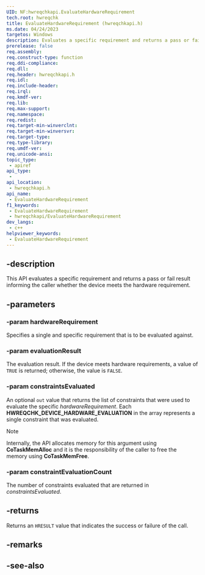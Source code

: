 ```yaml
---
UID: NF:hwreqchkapi.EvaluateHardwareRequirement
tech.root: hwreqchk
title: EvaluateHardwareRequirement (hwreqchkapi.h)
ms.date: 04/24/2023
targetos: Windows
description: Evaluates a specific requirement and returns a pass or fail result informing the caller whether the device meets the hardware requirement.
prerelease: false
req.assembly: 
req.construct-type: function
req.ddi-compliance: 
req.dll: 
req.header: hwreqchkapi.h
req.idl: 
req.include-header: 
req.irql: 
req.kmdf-ver: 
req.lib: 
req.max-support: 
req.namespace: 
req.redist: 
req.target-min-winverclnt: 
req.target-min-winversvr: 
req.target-type: 
req.type-library: 
req.umdf-ver: 
req.unicode-ansi: 
topic_type:
 - apiref
api_type:
 - 
api_location:
 - hwreqchkapi.h
api_name:
 - EvaluateHardwareRequirement
f1_keywords:
 - EvaluateHardwareRequirement
 - hwreqchkapi/EvaluateHardwareRequirement
dev_langs:
 - c++
helpviewer_keywords:
 - EvaluateHardwareRequirement
---
```


## -description

This API evaluates a specific requirement and returns a pass or fail result informing the caller whether the device meets the hardware requirement.

## -parameters

### -param hardwareRequirement

Specifies a single and specific requirement that is to be evaluated against.

### -param evaluationResult

The evaluation result. If the device meets hardware requirements, a value of `TRUE` is returned; otherwise, the value is `FALSE`.

### -param constraintsEvaluated

An optional `out` value that returns the list of constraints that were used to evaluate the specific *hardwareRequirement*. Each **HWREQCHK_DEVICE_HARDWARE_EVALUATION** in the array represents a single constraint that was evaluated.

>[!NOTE]
>Internally, the API allocates memory for this argument using **CoTaskMemAlloc** and it is the responsibility of the caller to free the memory using **CoTaskMemFree**.

### -param constraintEvaluationCount

The number of constraints evaluated that are returned in *constraintsEvaluated*.

## -returns

Returns an `HRESULT` value that indicates the success or failure of the call.

## -remarks

## -see-also
